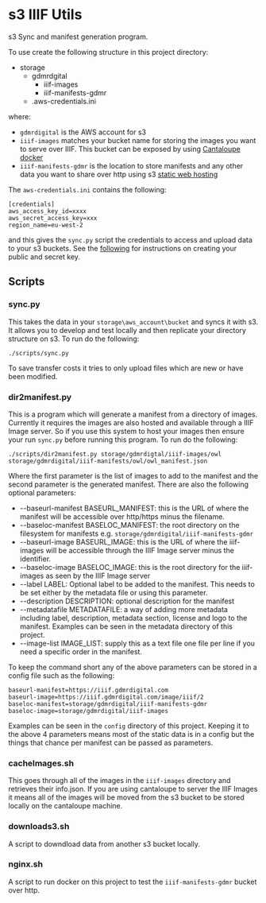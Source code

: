 # s3 IIIF Utils
s3 Sync and manifest generation program.

To use create the following structure in this project directory:

 * storage
   * gdmrdgital
     * iiif-images
     * iiif-manifests-gdmr
   * .aws-credentials.ini    

where:
 * `gdmrdigital` is the AWS account for s3
 * `iiif-images` matches your bucket name for storing the images you want to serve over IIIF. This bucket can be exposed by using [Cantaloupe docker](https://github.com/glenrobson/cantaloupe-docker/tree/gdmr-deploy)
 * `iiif-manifests-gdmr` is the location to store manifests and any other data you want to share over http using s3 [static web hosting](https://docs.aws.amazon.com/AmazonS3/latest/dev/WebsiteHosting.html)

The `aws-credentials.ini` contains the following:

```
[credentials]
aws_access_key_id=xxxx
aws_secret_access_key=xxx
region_name=eu-west-2
```

and this gives the `sync.py` script the credentials to access and upload data to your s3 buckets. See the [following](https://docs.aws.amazon.com/general/latest/gr/managing-aws-access-keys.html) for instructions on creating your public and secret key.

## Scripts

### sync.py

This takes the data in your `storage\aws_account\bucket` and syncs it with s3. It allows you to develop and test locally and then replicate your directory structure on s3. To run do the following:

```
./scripts/sync.py
```

To save transfer costs it tries to only upload files which are new or have been modified.

### dir2manifest.py

This is a program which will generate a manifest from a directory of images. Currently it requires the images are also hosted and available through a IIIF Image server. So if you use this system to host your images then ensure your run `sync.py` before running this program. To run do the following:

```
./scripts/dir2manifest.py storage/gdmrdigtal/iiif-images/owl storage/gdmrdigital/iiif-manifests/owl/owl_manifest.json
```

Where the first parameter is the list of images to add to the manifest and the second parameter is the generated manifest. There are also the following optional parameters:

 * --baseurl-manifest BASEURL_MANIFEST: this is the URL of where the manifest will be accessible over http/https minus the filename.
 * --baseloc-manifest BASELOC_MANIFEST: the root directory on the filesystem for manifests e.g. `storage/gdmrdigital/iiif-manifests-gdmr`
 * --baseurl-image BASEURL_IMAGE: this is the URL of where the iiif-images will be accessible through the IIIF Image server minus the identifier.
 * --baseloc-image BASELOC_IMAGE: this is the root directory for the iiif-images as seen by the IIIF Image server
 * --label LABEL: Optional label to be added to the manifest. This needs to be set either by the metadata file or using this parameter.
 * --description DESCRIPTION: optional description for the manifest
 * --metadatafile METADATAFILE: a way of adding more metadata including label, description, metadata section, license and logo to the manifest. Examples can be seen in the metadata directory of this project.  
 * --image-list IMAGE_LIST: supply this as a text file one file per line if you need a specific order in the manifest.

To keep the command short any of the above parameters can be stored in a config file such as the following:
```
baseurl-manifest=https://iiif.gdmrdigital.com
baseurl-image=https://iiif.gdmrdigital.com/image/iiif/2
baseloc-manifest=storage/gdmrdigital/iiif-manifests-gdmr
baseloc-image=storage/gdmrdigital/iiif-images
```

Examples can be seen in the `config` directory of this project. Keeping it to the above 4 parameters means most of the static data is in a config but the things that chance per manifest can be passed as parameters.

### cacheImages.sh

This goes through all of the images in the `iiif-images` directory and retrieves their info.json. If you are using cantaloupe to server the IIIF Images it means all of the images will be moved from the s3 bucket to be stored locally on the cantaloupe machine.

### downloads3.sh

A script to downdload data from another s3 bucket locally.

### nginx.sh

A script to run docker on this project to test the `iiif-manifests-gdmr` bucket over http.
